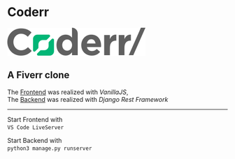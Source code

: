 # Coderr
![Logo](logo_coderr.svg)
## A Fiverr clone

The [Frontend](https://github.com/cvosoft/coderr-frontend/) was realized with _VanillaJS_,  
The [Backend](https://github.com/cvosoft/coderr-backend/) was realized with _Django Rest Framework_

-----

Start Frontend with  
`VS Code LiveServer`

Start Backend with  
`python3 manage.py runserver`
